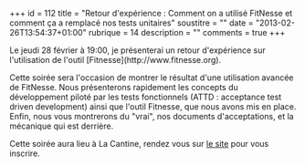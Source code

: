 +++
id = 112
title = "Retour d'expérience : Comment on a utilisé FitNesse et comment ça a remplacé nos tests unitaires"
soustitre = ""
date = "2013-02-26T13:54:37+01:00"
rubrique = 14
description = ""
comments = true
+++

<div class="chapo"></div>
Le jeudi 28 février à 19:00, je présenterai un retour d'expérience sur l'utilisation de l'outil [Fitnesse](http://www.fitnesse.org).

Cette soirée sera l'occasion de montrer le résultat d'une utilisation avancée de FitNesse. Nous présenterons rapidement les concepts du développement piloté par les tests fonctionnels (ATTD : acceptance test driven development) ainsi que l'outil Fitnesse, que nous avons mis en place. Enfin, nous vous montrerons du "vrai", nos documents d'acceptations, et la mécanique qui est derrière.

Cette soirée aura lieu à La Cantine, rendez vous sur [le site](http://lacantine.org/events/comment-on-a-utilise-fitnesse-et-comment-ca-a-remplace-nos-tests-unitaires?goback=%2Egde_2055393_member_216996560) pour vous inscrire.